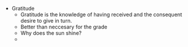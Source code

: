 - Gratitude
	- Gratitude is the knowledge of having received and the consequent desire to give in turn.
	- Better than neccesary for the grade
	- Why does the sun shine?
	-